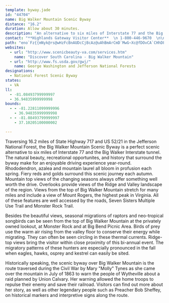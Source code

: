 ```yaml
---
template: byway.jade
id: "44704"
name: Big Walker Mountain Scenic Byway
distance: "16.2"
duration: Allow about 30 minutes.
description: "An alternative to six miles of Interstate 77 and the Big Walker Interstate tunnel, the Big Walker Mountain Scenic Byway traverses 16.2 miles of State Highway 717 and US 52/21 in the Jefferson National Forest."
contact: "**Highlands Gateway Visitor Center**  \n 1-800-446-9670  \n\n"
path: "eno`Fz{{mNyk@rs@wHzFcBnAUDcCjBcAz@uAhBmArCmD`MwG~Xc@fDOvCA`CHhDFVv@~JrE|o@JfDGtUNtB~BfPR~C?hDgApXYrEi@rDqAbEoJpPu@xBg@rBa@zEc@bVYxE[lCiBtJcCnXmB`KOrBOnJUdDYzAk@dBqDnHc@|A_@hC[pGChDhEdt@?tEk@lG_DdW[~AuCpWYlAs@dBsArBuAfAqKdH{DtCqPxRgCfCiAZu@Bi@Ko@Wi@c@{@sAk@i@u@[gAKuARwK~EmAXgDL_Eg@mCKyAPiAf@u@v@}EjPgBjFeA`BgA~@_DzAaEVuCz@wH^kK|C_NhAcCDmQgDuC_@}DKcAM_Bm@{JmFsAa@cCc@wCgAwOmImCmAcAYuAEiARw@X{QlN{H`FmAD_Ck@_AE_JxAo@Xy@~@e@xAI`AKfGId@m@d@UBe@]wCoG_AeAyFyD}@Su@PsA~@g@NoDRy@PiCxAgA\\yGLwGxAm@?cGm@gDx@e@f@Ul@DfDU|@i@n@}AbA[XmB~CcBl@]TOV[`B]j@w@J{CmA_AKk@Xs@r@a@VeEJsAn@Ur@OjA]p@yCrA{@x@c@dAYvCQh@q@`AeBxAYf@i@pBoAjBO`A?dAIz@gD|G_@|@ObBAhEQv@kClBGl@b@hAHbAEr@c@pBc@~AU`@wA|@a@z@iAzIsBdFEzANpCGl@Qx@{@~Bs@r@gAp@_@r@OfFmAfCU~Bo@dCU~ACtAT`HLx@d@~AHxAe@fGi@p@c@LYEoDyAqFaEsBmDoBqEsAeKIwB?{Ec@}BJm@l@{ABeAYsA}AaBUu@KsAPiCAm@o@iBC[Hi@x@aAXaACs@q@_BSy@Ic@@e@\\m@hAs@VeAQgB_A{BEq@DYRShAm@PWH_@E_@_@_CHaA^}@nAy@NUJ_@Es@yAaEEw@Xm@lCw@dAs@XeADaBEwAYcBo@eAgAq@Om@BSJY`A]^[^wADgAi@eBIg@L_At@yBD_@Eg@Yi@_EgDs@eASgALuC~A}TB_BG}[K_BUk@i@s@qImEk@a@w@w@}CgEi@gBUaKOmBo@qBy@mAy@m@qHyC{@s@uEsEiBy@eAG{DFaMZaAPkAf@mGbFuCfB{IrEwA^sDRgCYcB_@q@e@cAmAoAmCaJoW}@eBeQyZgCsCoD_Do@y@_@y@]eBKgBSgk@EaAUeAs@eBqK{NuDuG{Rgj@oQ}a@kLuRyAoBya@u\\_d@gYsA}Au@uAm@kB_@oBK}AWuMBoGT{Hr@aHlAkJHyBQeBeBgGsAoDcCuF"
websites: 
  - url: "http://www.scenicbeauty-va.com/services.htm"
    name: "Discover South Carolina - Big Walker Mountain"
  - url: "http://www.fs.usda.gov/gwj/"
    name: George Washington and Jefferson National Forests
designations: 
  - National Forest Scenic Byway
states: 
  - VA
ll: 
  - -81.08493799999997
  - 36.94835999999998
bounds: 
  - - -81.22811099999996
    - 36.94835999999998
  - - -81.08493799999997
    - 37.10205100000002

---
```


<p>Traversing 16.2 miles of State Highway 717 and US 52/21 in the Jefferson National Forest, the Big Walker Mountain Scenic Byway is a perfect scenic alternative to
six miles of Interstate 77 and the Big Walker Interstate tunnel.  The natural beauty, recreational opportunites, and history that surround the byway make for an enjoyable driving experience year-round.  Rhododendron, azalea and mountain laurel all bloom in profusion each spring.  Fiery reds and golds surround this scenic journey each autumn.  Mountain top views of the changing seasons always offer something well worth the drive. Overlooks provide views of the Ridge and Valley landscape of the region.  Views from the top of Big Walker Mountain stretch for many miles and include a view of Mount Rogers, the highest peak in Virginia.  All of these features are well accessed by the roads, Seven Sisters Multiple Use Trail and Monster Rock Trail.</p>

<p>Besides the beautiful views, seasonal migrations of raptors and neo-tropical songbirds can be seen from the top of Big Walker Mountain at the privately owned lookout, at Monster Rock and at Big Bend Picnic Area.  Birds of prey use the warm air rising from the valley floor to conserve their energy while migrating.  They can often be seen circling in these thermal currents.  Ridge-top views bring the visitor within close proximity of this bi-annual event.  The migratory patterns of these hunters are especially pronounced in the fall when eagles, hawks, osprey and kestrel can easily be sited. <p>Historically speaking, the scenic byway over Big Walker Mountain is the route traversed during the Civil War by Mary "Molly" Tynes as she came over the mountain in July of 1863 to warn the people of Wytheville about a raid planned by Union Calvary.  Her warning allowed the home troops to repulse their enemy and save their railroad.  Visitors can find out more about her story, as well as other legendary people such as Preacher Bob Sheffey, on historical markers and interpretive signs along the route.</p>
